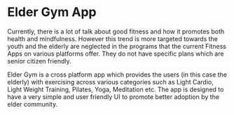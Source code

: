 # Elder Gym App




Currently, there is a lot of talk about good fitness and how it promotes both health and mindfulness. However this trend is more targeted towards the youth and the elderly are neglected in the programs that the current Fitness Apps on various platforms offer. They do not have specific plans which are senior citizen friendly. 

Elder Gym is a cross platform app which provides the users (in this case the elderly) with exercising across various categories such as Light Cardio, Light Weight Training, Pilates, Yoga, Meditation etc. 
The app is designed to have a very simple and user friendly UI to promote better adoption by the elder community. 


